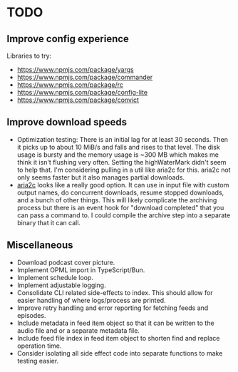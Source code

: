 # TODO


## Improve config experience

Libraries to try:
- https://www.npmjs.com/package/yargs
- https://www.npmjs.com/package/commander
- https://www.npmjs.com/package/rc
- https://www.npmjs.com/package/config-lite
- https://www.npmjs.com/package/convict


## Improve download speeds

- Optimization testing: There is an initial lag for at least 30 seconds. Then it picks up to about 10 MiB/s and falls and rises to that level. The disk usage is bursty and the memory usage is ~300 MB  which makes me think it isn't flushing very often. Setting the highWaterMark didn't seem to help that. I'm considering pulling in a util like aria2c for this. aria2c not only seems faster but it also manages partial downloads.
- [aria2c](https://aria2.github.io/manual/en/html/aria2c.html#options) looks like a really good option. It can use in input file with custom output names, do concurrent downloads, resume stopped downloads, and a bunch of other things. This will likely complicate the archiving process but there is an event hook for "download completed" that you can pass a command to. I could compile the archive step into a separate binary that it can call.


## Miscellaneous

- Download podcast cover picture.
- Implement OPML import in TypeScript/Bun.
- Implement schedule loop.
- Implement adjustable logging.
- Consolidate CLI related side-effects to index. This should allow for easier handling of where logs/process are printed.
- Improve retry handling and error reporting for fetching feeds and episodes.
- Include metadata in feed item object so that it can be written to the audio file and or a separate metadata file.
- Include feed file index in feed item object to shorten find and replace operation time.
- Consider isolating all side effect code into separate functions to make testing easier.